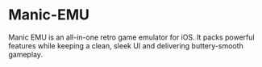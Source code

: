 # Manic-EMU
Manic EMU is an all-in-one retro game emulator for iOS. It packs powerful features while keeping a clean, sleek UI and delivering buttery-smooth gameplay.
